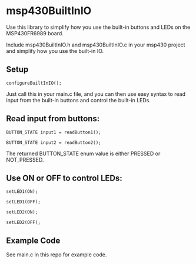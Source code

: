 # msp430BuiltInIO
Use this library to simplify how you use the built-in buttons and LEDs on the MSP430FR6989 board. 


Include msp430BuiltInIO.h and msp430BuiltInIO.c in your msp430 project and simplify how you use the built-in IO.

## Setup

```
configureBuiltInIO();
```
Just call this in your main.c file, and you can then use easy syntax to read input from the built-in buttons and
control the built-in LEDs.

## Read input from buttons:

```
BUTTON_STATE input1 = readButton1();
```
```
BUTTON_STATE input2 = readButton2();
```
The returned BUTTON_STATE enum value is either PRESSED or NOT_PRESSED.

## Use ON or OFF to control LEDs: 

```
setLED1(ON);
```
```
setLED1(OFF);
```
```
setLED2(ON);
```
```
setLED2(OFF);
```
## Example Code
See main.c in this repo for example code.
